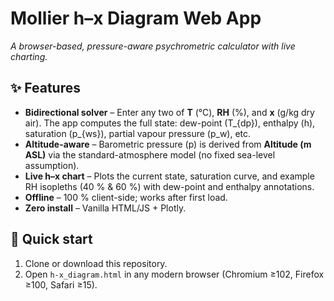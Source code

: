 # Mollier h–x Diagram Web App
*A browser-based, pressure-aware psychrometric calculator with live charting.*

## ✨ Features
- **Bidirectional solver** – Enter any two of **T** (°C), **RH** (%), and **x** (g/kg dry air). The app computes the full state: dew-point \(T_{dp}\), enthalpy \(h\), saturation \(p_{ws}\), partial vapour pressure \(p_w\), etc.
- **Altitude-aware** – Barometric pressure \(p\) is derived from **Altitude (m ASL)** via the standard-atmosphere model (no fixed sea-level assumption).
- **Live h–x chart** – Plots the current state, saturation curve, and example RH isopleths (40 % & 60 %) with dew-point and enthalpy annotations.
- **Offline** – 100 % client-side; works after first load.
- **Zero install** – Vanilla HTML/JS + Plotly.

## 🚀 Quick start
1. Clone or download this repository.
2. Open `h-x_diagram.html` in any modern browser (Chromium ≥102, Firefox ≥100, Safari ≥15).  
 

